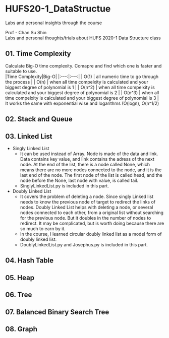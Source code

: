 # HUFS20-1_DataStructue
Labs and personal insights through the course

Prof - Chan Su Shin <br>
Labs and personal thoughts/trials about HUFS 2020-1 Data Structure class

## 01. Time Complexity
Calculate Big-O time complexity. Comapre and find which one is faster and suitable to use. <br>
|Time Complexity|Big-O|
|:---:|:---:|
| O(1) | all numeric time to go through the process |
| O(n) | when all time compelxity is calculated and your biggest degree of polynomial is 1 |
| O(n^2) | when all time compelxity is calculated and your biggest degree of polynomial is 2 |
| O(n^3) | when all time compelxity is calculated and your biggest degree of polynomial is 3 |
<br>
It works the same with exponential wise and logarithms (O(logn), O(n^1/2)

## 02. Stack and Queue

## 03. Linked List
- Singly Linked List
  - It can be used instead of Array. Node is made of the data and link. Data contains key value, and link contains the adress of the next node. At the end of the list, there is a node called None, which means there are no more nodes connected to the node, and it is the last end of the node. The first node of the list is called head, and the node before the None, last node with value, is called tail.
  - SinglyLinkedList.py is included in this part.
- Doubly Linked List
  - It covers the problem of deleting a node. Since singly Linked list needs to know the previous node of target to redirect the links of nodes. Doubly Linked List helps with deleting a node, or several nodes connected to each other, from a original list without searching for the previous node. But it doubles in the number of nodes to redirect. It may be complicated, but is worth doing because there are so much to earn by it. <br>
  - In the course, I learned circular doubly linked list as a model form of doubly linked list.
  - DoublyLinkedList.py and Josephus.py is included in this part.

## 04. Hash Table

## 05. Heap

## 06. Tree

## 07. Balanced Binary Search Tree

## 08. Graph
